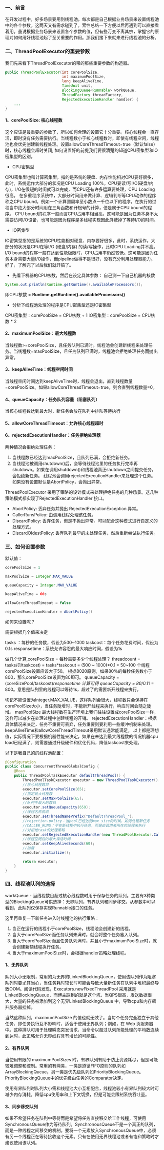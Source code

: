 ### 一、前言

在开发过程中，好多场景要用到线程池。每次都是自己根据业务场景来设置线程池中的各个参数。这两天又有需求碰到了，索性总结一下方便以后再遇到可以直接看着用。虽说根据业务场景来设置各个参数的值，但有些万变不离其宗，掌握它的原理对如何用好线程池起了至关重要的作用。那我们接下来就来进行线程池的分析。

### 二、ThreadPoolExecutor的重要参数

我们先来看下ThreadPoolExecutor的带的那些重要参数的构造器。

```java
public ThreadPoolExecutor(int corePoolSize,
                          int maximumPoolSize,
                          long keepAliveTime,
                          TimeUnit unit,
                          BlockingQueue<Runnable> workQueue,
                          ThreadFactory threadFactory,
                          RejectedExecutionHandler handler) {
    ...
}
```

#### 1、corePoolSize: 核心线程数

这个应该是最重要的参数了，所以如何合理的设置它十分重要。核心线程会一直存活，即时没有任务需要执行。当线程数小于核心线程数时，即使有线程空闲，线程池也会优先创建新线程处理。设置allowCoreThreadTimeout=true（默认false）时，核心线程会超时关闭;
如何设置好的前提我们要很清楚的知道CPU密集型和IO密集型的区别。

* CPU密集型

CPU密集型也叫计算密集型，指的是系统的硬盘、内存性能相对CPU要好很多，此时，系统运作大部分的状况是CPU Loading 100%，CPU要读/写I/O(硬盘/内存)，I/O在很短的时间就可以完成，而CPU还有许多运算要处理，CPU Loading 很高。
在多重程序系统中，大部分时间用来做计算、逻辑判断等CPU动作的程序称之CPU bound。例如一个计算圆周率至小数点一千位以下的程序，在执行的过程当中绝大部分时间用在三角函数和开根号的计算，便是属于CPU bound的程序。
CPU bound的程序一般而言CPU占用率相当高。这可能是因为任务本身不太需要访问I/O设备，也可能是因为程序是多线程实现因此屏蔽掉了等待I/O的时间。

* IO密集型

IO密集型指的是系统的CPU性能相对硬盘、内存要好很多，此时，系统运作，大部分的状况是CPU在等I/O (硬盘/内存) 的读/写操作，此时CPU Loading并不高。
I/O bound的程序一般在达到性能极限时，CPU占用率仍然较低。这可能是因为任务本身需要大量I/O操作，而pipeline做得不是很好，没有充分利用处理器能力。
好了，了解完了以后我们就开搞了。

* 先看下机器的CPU核数，然后在设定具体参数：
  自己测一下自己机器的核数

```java
System.out.println(Runtime.getRuntime().availableProcessors());
```

即CPU核数 = <b>Runtime.getRuntime().availableProcessors()</b>

* 分析下线程池处理的程序是CPU密集型还是IO密集型

CPU密集型：corePoolSize = CPU核数 + 1
IO密集型：corePoolSize = CPU核数 * 2

#### 2、maximumPoolSize：最大线程数

当线程数>=corePoolSize，且任务队列已满时。线程池会创建新线程来处理任务。当线程数=maxPoolSize，且任务队列已满时，线程池会拒绝处理任务而抛出异常。

#### 3、keepAliveTime：线程空闲时间

当线程空闲时间达到keepAliveTime时，线程会退出，直到线程数量=corePoolSize。如果allowCoreThreadTimeout=true，则会直到线程数量=0。

#### 4、queueCapacity：任务队列容量（阻塞队列）

当核心线程数达到最大时，新任务会放在队列中排队等待执行

#### 5、allowCoreThreadTimeout：允许核心线程超时

#### 6、rejectedExecutionHandler：任务拒绝处理器

两种情况会拒绝处理任务：

1. 当线程数已经达到maxPoolSize，且队列已满，会拒绝新任务。
2. 当线程池被调用shutdown()后，会等待线程池里的任务执行完毕再shutdown。如果在调用shutdown()和线程池真正shutdown之间提交任务，会拒绝新任务。
   线程池会调用rejectedExecutionHandler来处理这个任务。如果没有设置默认是AbortPolicy，会抛出异常。

ThreadPoolExecutor 采用了策略的设计模式来处理拒绝任务的几种场景。这几种策略模式都实现了RejectedExecutionHandler 接口。

* AbortPolicy: 丢弃任务并抛出 RejectedExecutionException 异常。
* CallerRunsPolicy: 由调用线程处理该任务。
* DiscardPolicy: 丢弃任务，但是不抛出异常。可以配合这种模式进行自定义的处理方式。
* DiscardOldestPolicy: 丢弃队列最早的未处理任务，然后重新尝试执行任务。

### 三、如何设置参数

默认值：

```java
corePoolSize = 1

maxPoolSize = Integer.MAX_VALUE

queueCapacity = Integer.MAX_VALUE

keepAliveTime = 60s

allowCoreThreadTimeout = false

rejectedExecutionHandler = AbortPolicy()
```

如何来设置呢？

需要根据几个值来决定

tasks ：每秒的任务数，假设为500~1000
taskcost：每个任务花费时间，假设为0.1s
responsetime：系统允许容忍的最大响应时间，假设为1s

做几个计算,corePoolSize = 每秒需要多少个线程处理？
threadcount = tasks/(1/taskcost) = tasks*taskcout = (500 ~ 1000)*0.1 = 50~100 个线程corePoolSize设置应该大于50。
根据8020原则，如果80%的每秒任务数小于800，那么corePoolSize设置为80即可。
queueCapacity = (coreSizePool/taskcost)*responsetime
计算可得 queueCapacity = 80/0.1*1 = 800。意思是队列里的线程可以等待1s，超过了的需要新开线程来执行。

切记不能设置为Integer.MAX_VALUE，这样队列会很大，线程数只会保持在corePoolSize大小，当任务陡增时，不能新开线程来执行，响应时间会随之陡增。
maxPoolSize 最大线程数在生产环境上我们往往设置成corePoolSize一样，这样可以减少在处理过程中创建线程的开销。
rejectedExecutionHandler：根据具体情况来决定，任务不重要可丢弃，任务重要则要利用一些缓冲机制来处理。
keepAliveTime和allowCoreThreadTimeout采用默认通常能满足。
以上都是理想值，实际情况下要根据机器性能来决定。如果在未达到最大线程数的情况机器cpu load已经满了，则需要通过升级硬件和优化代码，降低taskcost来处理。

以下是我自己的的线程池配置：

```java
@Configuration
public class ConcurrentThreadGlobalConfig {
    @Bean
    public ThreadPoolTaskExecutor defaultThreadPool() {
        ThreadPoolTaskExecutor executor = new ThreadPoolTaskExecutor();
        //核心线程数目
        executor.setCorePoolSize(65);
        //指定最大线程数
        executor.setMaxPoolSize(65);
        //队列中最大的数目
        executor.setQueueCapacity(650);
        //线程名称前缀
        executor.setThreadNamePrefix("DefaultThreadPool_");
        //rejection-policy：当pool已经达到max size的时候，如何处理新任务
        //CALLER_RUNS：不在新线程中执行任务，而是由调用者所在的线程来执行
        //对拒绝task的处理策略
        executor.setRejectedExecutionHandler(new ThreadPoolExecutor.CallerRunsPolicy());
        //线程空闲后的最大存活时间
        executor.setKeepAliveSeconds(60);
        //加载
        executor.initialize();

        return executor;
    }
}
```

### 四、线程池队列的选择

workQueue - 当线程数目超过核心线程数时用于保存任务的队列。主要有3种类型的BlockingQueue可供选择：无界队列，有界队列和同步移交。从参数中可以看到，此队列仅保存实现Runnable接口的任务。

这里再重复一下新任务进入时线程池的执行策略：

1. 当正在运行的线程小于corePoolSize，线程池会创建新的线程。
2. 当大于corePoolSize而任务队列未满时，就会将整个任务塞入队列。
3. 当大于corePoolSize而且任务队列满时，并且小于maximumPoolSize时，就会创建新额线程执行任务。
4. 当大于maximumPoolSize时，会根据handler策略处理线程。

#### 1、无界队列

队列大小无限制，常用的为无界的LinkedBlockingQueue，使用该队列作为阻塞队列时要尤其当心，当任务耗时较长时可能会导致大量新任务在队列中堆积最终导致OOM。阅读代码发现，Executors.newFixedThreadPool 采用就是 LinkedBlockingQueue，而博主踩到的就是这个坑，当QPS很高，发送数据很大，大量的任务被添加到这个无界LinkedBlockingQueue 中，导致cpu和内存飙升服务器挂掉。

当然这种队列，maximumPoolSize 的值也就无效了。当每个任务完全独立于其他任务，即任务执行互不影响时，适合于使用无界队列；例如，在 Web 页服务器中。这种排队可用于处理瞬态突发请求，当命令以超过队列所能处理的平均数连续到达时，此策略允许无界线程具有增长的可能性。

#### 2、有界队列

当使用有限的 maximumPoolSizes 时，有界队列有助于防止资源耗尽，但是可能较难调整和控制。常用的有两类，一类是遵循FIFO原则的队列如ArrayBlockingQueue，另一类是优先级队列如PriorityBlockingQueue。PriorityBlockingQueue中的优先级由任务的Comparator决定。

使用有界队列时队列大小需和线程池大小互相配合，线程池较小有界队列较大时可减少内存消耗，降低cpu使用率和上下文切换，但是可能会限制系统吞吐量。

#### 3、同步移交队列

如果不希望任务在队列中等待而是希望将任务直接移交给工作线程，可使用SynchronousQueue作为等待队列。SynchronousQueue不是一个真正的队列，而是一种线程之间移交的机制。要将一个元素放入SynchronousQueue中，必须有另一个线程正在等待接收这个元素。只有在使用无界线程池或者有饱和策略时才建议使用该队列。
